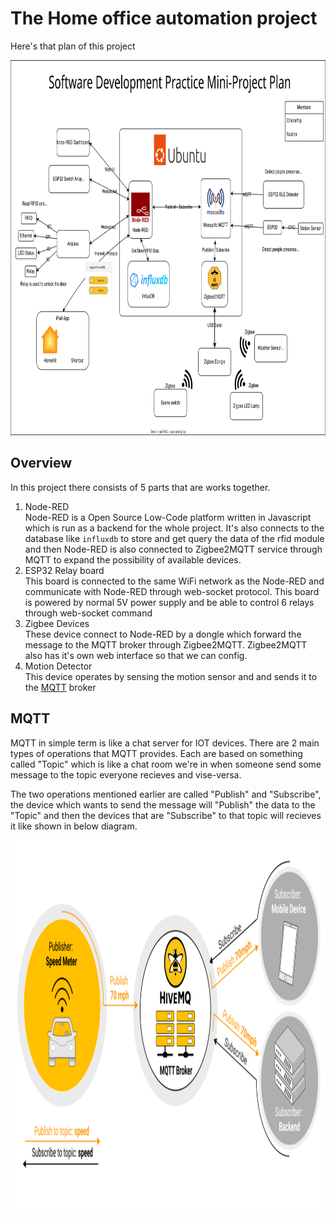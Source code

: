 # The Home office automation project

Here's that plan of this project <br>
<p align="center">
    <img src="images/diagram_svg.svg" alt="image" height="600"><br>
</p>

## Overview
In this project there consists of 5 parts that are works together.

1. Node-RED <br>
Node-RED is a Open Source Low-Code platform written in Javascript which is run as a backend for the whole project. It's also connects to the database like `influxdb` to store and get query the data of the rfid module and then Node-RED is also connected to Zigbee2MQTT service through MQTT to expand the possibility of available devices.
1. ESP32 Relay board <br>
This board is connected to the same WiFi network as the Node-RED and communicate with Node-RED through web-socket protocol. This board is powered by normal 5V power supply and be able to control 6 relays through web-socket command
1. Zigbee Devices <br>
These device connect to Node-RED by a dongle which forward the message to the MQTT broker through Zigbee2MQTT. Zigbee2MQTT also has it's own web interface so that we can config.
1. Motion Detector <br>
This device operates by sensing the motion sensor and and sends it to the [MQTT](#mqtt) broker

## MQTT
<p>
MQTT in simple term is like a chat server for IOT devices. There are 2 main types of operations that MQTT provides. Each are based on something called "Topic" which is like a chat room we're in when someone send some message to the topic everyone recieves and vise-versa.
</p>
<p>
The two operations mentioned earlier are called "Publish" and "Subscribe", the device which wants to send the message will "Publish" the data to the "Topic" and then the devices that are "Subscribe" to that topic will recieves it like shown in below diagram.
</p>

<p align="center">
    <img src="images/mqtt-publish-subscribe.svg" alt="image" height="600"><br>
</p>